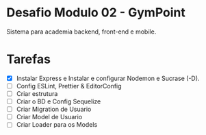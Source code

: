 # Desafio Modulo 02 - GymPoint

Sistema para academia backend, front-end e mobile.

# Tarefas

- [x] Instalar Express e Instalar e configurar Nodemon e Sucrase (-D).
- [ ] Config ESLint, Prettier & EditorConfig
- [ ] Criar estrutura
- [ ] Criar o BD e Config Sequelize
- [ ] Criar Migration de Usuario
- [ ] Criar Model de Usuario
- [ ] Criar Loader para os Models